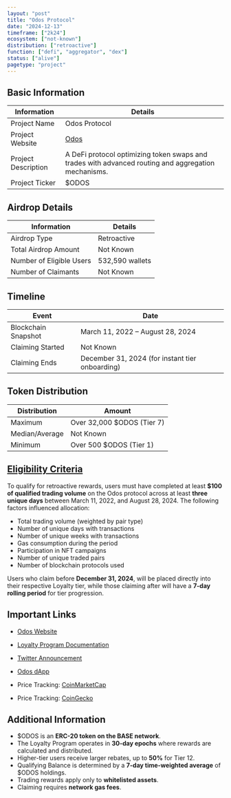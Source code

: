 ```yaml
---
layout: "post"
title: "Odos Protocol"
date: "2024-12-13"
timeframe: ["2k24"]
ecosystem: ["not-known"]
distribution: ["retroactive"]
function: ["defi", "aggregator", "dex"]
status: ["alive"]
pagetype: "project"
---
```


## Basic Information

| Information         | Details                                                                                             |
| ------------------- | --------------------------------------------------------------------------------------------------- |
| Project Name        | Odos Protocol                                                                                       |
| Project Website     | [Odos](https://www.odos.xyz/)                                                                       |
| Project Description | A DeFi protocol optimizing token swaps and trades with advanced routing and aggregation mechanisms. |
| Project Ticker      | $ODOS                                                                                               |

## Airdrop Details

| Information              | Details         |
| ------------------------ | --------------- |
| Airdrop Type             | Retroactive     |
| Total Airdrop Amount     | Not Known       |
| Number of Eligible Users | 532,590 wallets |
| Number of Claimants      | Not Known       |

## Timeline

| Event               | Date                                            |
| ------------------- | ----------------------------------------------- |
| Blockchain Snapshot | March 11, 2022 – August 28, 2024                |
| Claiming Started    | Not Known                                       |
| Claiming Ends       | December 31, 2024 (for instant tier onboarding) |

## Token Distribution

| Distribution   | Amount                     |
| -------------- | -------------------------- |
| Maximum        | Over 32,000 $ODOS (Tier 7) |
| Median/Average | Not Known                  |
| Minimum        | Over 500 $ODOS (Tier 1)    |

## [Eligibility Criteria](https://docs.odos.xyz/home/loyalty/)

To qualify for retroactive rewards, users must have completed at least **$100 of qualified trading volume** on the Odos protocol across at least **three unique days** between March 11, 2022, and August 28, 2024. The following factors influenced allocation:

- Total trading volume (weighted by pair type)
- Number of unique days with transactions
- Number of unique weeks with transactions
- Gas consumption during the period
- Participation in NFT campaigns
- Number of unique traded pairs
- Number of blockchain protocols used

Users who claim before **December 31, 2024**, will be placed directly into their respective Loyalty tier, while those claiming after will have a **7-day rolling period** for tier progression.

## Important Links

- [Odos Website](https://www.odos.xyz/)
- [Loyalty Program Documentation](https://docs.odos.xyz/home/loyalty/)
- [Twitter Announcement](https://x.com/odosdao/status/1867300703401914633)
- [Odos dApp](https://app.odos.xyz/)
- Price Tracking: [CoinMarketCap](https://coinmarketcap.com/currencies/odos)

- Price Tracking: [CoinGecko](https://www.coingecko.com/en/coins/odos)

## Additional Information

- $ODOS is an **ERC-20 token on the BASE network**.
- The Loyalty Program operates in **30-day epochs** where rewards are calculated and distributed.
- Higher-tier users receive larger rebates, up to **50%** for Tier 12.
- Qualifying Balance is determined by a **7-day time-weighted average** of $ODOS holdings.
- Trading rewards apply only to **whitelisted assets**.
- Claiming requires **network gas fees**.